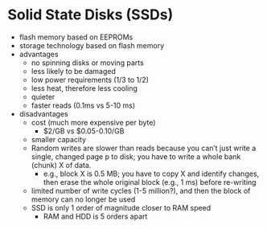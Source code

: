 # Solid State Disks (SSDs)
- flash memory based on EEPROMs
- storage technology based on flash memory
- advantages
	- no spinning disks or moving parts
	- less likely to be damaged
	- low power requirements (1/3 to 1/2)
	- less heat, therefore less cooling
	- quieter
	- faster reads (0.1ms vs 5-10 ms)
- disadvantages
	- cost (much more expensive per byte)
		- $2/GB vs $0.05-0.10/GB
	- smaller capacity
	- Random writes are slower than reads because you can’t just write a single, changed page p to disk; you have to write a whole bank (chunk) X of data.
		- e.g., block X is 0.5 MB; you have to copy X and identify changes, then erase the whole original block (e.g., 1 ms) before re-writing
	- limited number of write cycles (1-5 million?), and then the block of memory can no longer be used
	- SSD is only 1 order of magnitude closer to RAM speed
		- RAM and HDD is 5 orders apart